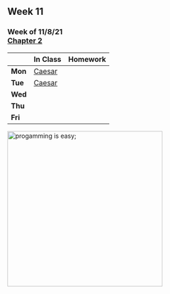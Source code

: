 ## Week 11

### Week of 11/8/21<br>[Chapter 2](/apcsp/curriculum/2)

  |       |In Class               |Homework   |
  |-------|---------              |---------  |
  |**Mon**|[Caesar](https://cs50.harvard.edu/ap/2022/curriculum/x/psets/2/caesar/) | |
  |**Tue**|[Caesar](https://cs50.harvard.edu/ap/2022/curriculum/x/psets/2/caesar/) | |
  |**Wed**| | |
  |**Thu**| | |
  |**Fri**| | |


<meta http-equiv="refresh" content="300"/>

<img src="https://i.pinimg.com/originals/de/f5/2f/def52fe41d695d8feebd2cdc194da929.png" alt="progamming is easy;" height="350">

